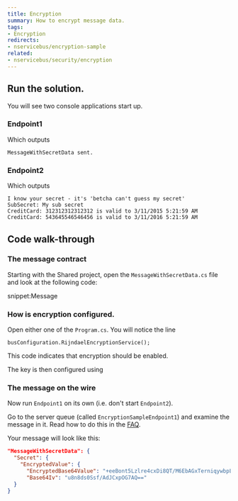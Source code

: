 ```yaml
---
title: Encryption
summary: How to encrypt message data.
tags:
- Encryption
redirects:
- nservicebus/encryption-sample
related:
- nservicebus/security/encryption
---
```



## Run the solution.

You will see two console applications start up.


### Endpoint1 

Which outputs

```
MessageWithSecretData sent. 
```


### Endpoint2 

Which outputs

```
I know your secret - it's 'betcha can't guess my secret'
SubSecret: My sub secret
CreditCard: 312312312312312 is valid to 3/11/2015 5:21:59 AM
CreditCard: 543645546546456 is valid to 3/11/2016 5:21:59 AM
```


## Code walk-through


### The message contract

Starting with the Shared project, open the `MessageWithSecretData.cs` file and look at the following code:

snippet:Message


### How is encryption configured. 

Open either one of the `Program.cs`. You will notice the line 

    busConfiguration.RijndaelEncryptionService();

This code indicates that encryption should be enabled.

The key is then configured using 

<!-- import ConfigureEncryption --> 


### The message on the wire

Now run `Endpoint1` on its own (i.e. don't start `Endpoint2`).

Go to the server queue (called `EncryptionSampleEndpoint1`) and examine the message in it. Read how to do this in the
[FAQ](/nservicebus/msmq/viewing-message-content-in-msmq.md).

Your message will look like this:

```JSON
"MessageWithSecretData": {
  "Secret": {
    "EncryptedValue": {
      "EncryptedBase64Value": "+eeBont5Lzlre4cxDi8QT/M6EbAGxTerniqywbpLBVA=",
      "Base64Iv": "u8n8ds0Ssf/AdJCxpOG7AQ=="
  }
}
```
